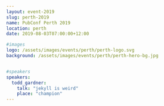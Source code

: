 ```yaml
---
layout: event-2019
slug: perth-2019
name: PubConf Perth 2019
location: perth
date: 2019-08-03T07:00:00+12:00

#images
logo: /assets/images/events/perth/perth-logo.svg
background: /assets/images/events/perth/perth-hero-bg.jpg


#speakers
speakers:
  todd_gardner:
    talk: "jekyll is weird"
    place: "champion"
---
```

